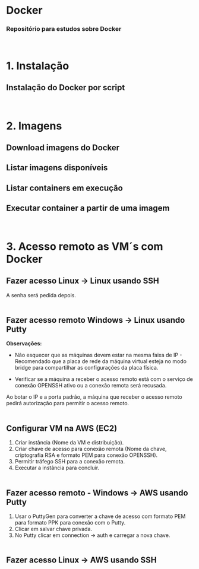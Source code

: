 # Docker
### Repositório para estudos sobre Docker
  <br />
  
# 1. Instalação
## Instalação do Docker por script

<pre id="tmp" style="display: none">Download script https://docs.docker.com/engine/install/ubuntu/ <br>curl -fsSL https://get.docker.com -o get-docker.sh<br><br>Executar script<br>sh ./get-docker.sh <br><br>Verificar versão<br>docker version <br><br>Verificar se o serviço está rodando<br>systemctl status docker</pre><br>

# 2. Imagens
## Download imagens do Docker
<pre id="tmp" style="display: none">docker pull nomedaimagem<br>Ex:docker pull hello-world<br><br>Download imagem com versão específica<br>Ex:docker pull postgres:9.6 </pre>

## Listar imagens disponíveis
<pre id="tmp" style="display: none">docker images</pre>

## Listar containers em execução
<pre id="tmp" style="display: none">docker ps<br><br>docker ps -a (containers que não estão em execução)</pre>

## Executar container a partir de uma imagem
<pre id="tmp" style="display: none">docker run nomedaimagem<br><br>docker run -d nomedaimagem (detached mode - rodar o container em background, podendo fechar o terminal sem terminar o serviço)</pre>

<br>

# 3. Acesso remoto as VM´s com Docker
## Fazer acesso Linux -> Linux usando SSH

<pre id="tmp" style="display: none">Usar SSH com usuário e IP<br><br>Ex: ssh alessandro@10.0.0.10</pre>
A senha será pedida depois. <br><br>

  ## Fazer acesso remoto Windows -> Linux usando Putty
**Observações:** <br>

* Não esquecer que as máquinas devem estar na mesma faixa de IP - Recomendado que a placa de rede da máquina virtual esteja no modo bridge para compartilhar as configurações da placa física.
<pre id="tmp" style="display: none">Verificar IP<br><br>Windows: IPCONFIG <br>Linux: IP A</pre>

* Verificar se a máquina a receber o acesso remoto está com o serviço de conexão OPENSSH ativo ou a conexão remota será recusada.
<pre id="tmp" style="display: none">Instalar o serviço de conexão OPENSSH <br><br>apt-get install openssh-server</pre>

Ao botar o IP e a porta padrão, a máquina que receber o acesso remoto pedirá autorização para permitir o acesso remoto.<br><br>

## Configurar VM na AWS (EC2)
  
1. Criar instância (Nome da VM e distribuição).
2. Criar chave de acesso para conexão remota (Nome da chave, criptografia RSA e formato PEM para conexão OPENSSH).
3. Permitir tráfego SSH para a conexão remota.
4. Executar a instância para concluir.<br><br>

## Fazer acesso remoto - Windows -> AWS usando Putty

1. Usar o PuttyGen para converter a chave de acesso com formato PEM para formato PPK para conexão com o Putty.
2. Clicar em salvar chave privada.
3. No Putty clicar em connection -> auth e carregar a nova chave.<br><br>

## Fazer acesso Linux -> AWS usando SSH

<pre id="tmp" style="display: none">Usar SSH com chave de acesso, usuário e IP<br><br>Ex: ssh -t nomedachave.pem ubuntu@10.0.0.10</pre><br><br>

